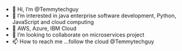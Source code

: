 - 👋 Hi, I’m @Temmytechguy
- 👀 I’m interested in java enterprise software development, Python, JavaScript and cloud computing
- 🌱 AWS, Azure, IBM Cloud
- 💞️ I’m looking to collaborate on microservices project
- 📫 How to reach me ...follow the cloud @Temmytechguy

<!---
Temmytechguy/Temmytechguy is a ✨ special ✨ repository because its `README.md` (this file) appears on your GitHub profile.
You can click the Preview link to take a look at your changes.
--->
